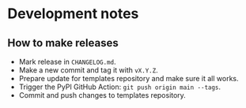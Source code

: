 # Development notes

## How to make releases

- Mark release in `CHANGELOG.md`.
- Make a new commit and tag it with `vX.Y.Z`.
- Prepare update for templates repository and make sure it all works.
- Trigger the PyPI GitHub Action: `git push origin main --tags`.
- Commit and push changes to templates repository.
